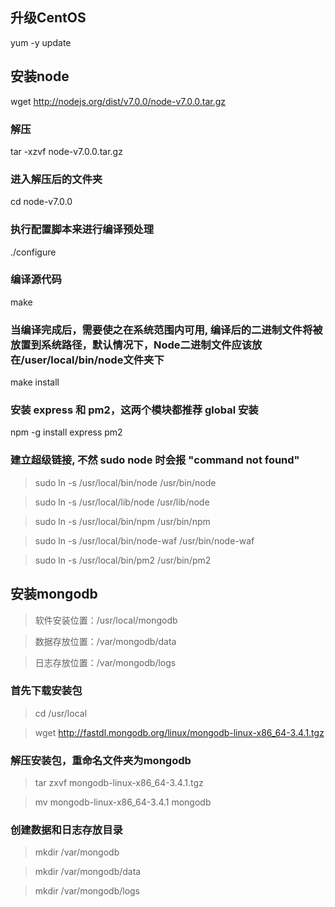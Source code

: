 ## 升级CentOS
yum -y update

## 安装node 
wget http://nodejs.org/dist/v7.0.0/node-v7.0.0.tar.gz

### 解压
tar -xzvf node-v7.0.0.tar.gz

### 进入解压后的文件夹
cd node-v7.0.0

### 执行配置脚本来进行编译预处理
./configure

### 编译源代码
make

### 当编译完成后，需要使之在系统范围内可用, 编译后的二进制文件将被放置到系统路径，默认情况下，Node二进制文件应该放在/user/local/bin/node文件夹下
make install

### 安装 express 和 pm2，这两个模块都推荐 global 安装
npm -g install express pm2

### 建立超级链接, 不然 sudo node 时会报 "command not found"
> sudo ln -s /usr/local/bin/node /usr/bin/node

> sudo ln -s /usr/local/lib/node /usr/lib/node

> sudo ln -s /usr/local/bin/npm /usr/bin/npm

> sudo ln -s /usr/local/bin/node-waf /usr/bin/node-waf

> sudo ln -s /usr/local/bin/pm2 /usr/bin/pm2

## 安装mongodb
> 软件安装位置：/usr/local/mongodb

> 数据存放位置：/var/mongodb/data

> 日志存放位置：/var/mongodb/logs

### 首先下载安装包
> cd /usr/local

> wget http://fastdl.mongodb.org/linux/mongodb-linux-x86_64-3.4.1.tgz

### 解压安装包，重命名文件夹为mongodb
> tar zxvf mongodb-linux-x86_64-3.4.1.tgz

> mv mongodb-linux-x86_64-3.4.1 mongodb


### 创建数据和日志存放目录
> mkdir /var/mongodb

> mkdir /var/mongodb/data

> mkdir /var/mongodb/logs


